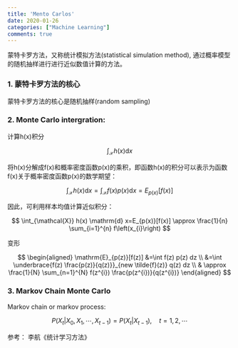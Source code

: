 ```yaml
---
title: 'Mento Carlos'
date: 2020-01-26
categories: ["Machine Learning"]
comments: true
---
```



蒙特卡罗方法，又称统计模拟方法(statistical simulation method), 通过概率模型的随机抽样进行进行近似数值计算的方法。

### 1. 蒙特卡罗方法的核心  

蒙特卡罗方法的核心是随机抽样(random sampling)

### 2. Monte Carlo intergration:

计算h(x)积分

$$
\int_{\mathcal{X}} h(x) \mathrm{d} x
$$

将h(x)分解成f(x)和概率密度函数p(x)的乘积，即函数h(x)的积分可以表示为函数f(x)关于概率密度函数p(x)的数学期望：

$$
\int_{\mathcal{X}} h(x) \mathrm{d} x=\int_{\mathcal{X}} f(x) p(x) \mathrm{d} x=E_{p(x)}[f(x)]
$$

因此，可利用样本均值计算近似积分：

$$
\int_{\mathcal{X}} h(x) \mathrm{d} x=E_{p(x)}[f(x)] \approx \frac{1}{n} \sum_{i=1}^{n} f\left(x_{i}\right)
$$

变形

$$
\begin{aligned}
\mathrm{E}_{p(z)}[f(z)] &=\int f(z) p(z) dz \\
&=\int \underbrace{f(z) \frac{p(z)}{q(z)}}_{new \tilde{f}(z)} q(z) dz \\ 
& \approx \frac{1}{N} \sum_{n=1}^{N} f(z^{i}) \frac{p(z^{i})}{q(z^{i})}
\end{aligned}
$$



### 3. Markov Chain Monte Carlo

Markov chain or markov process:

$$
P\left(X_{t} | X_{0}, X_{1}, \cdots, X_{t-1}\right)=P\left(X_{t} | X_{t-1}\right), \quad t=1,2, \cdots
$$

 


参考： 李航《统计学习方法》